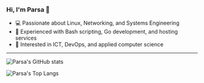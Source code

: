 ### Hi, I'm Parsa 👋
- 💻 Passionate about Linux, Networking, and Systems Engineering  
- 🐧 Experienced with Bash scripting, Go development, and hosting services  
- 🔗 Interested in ICT, DevOps, and applied computer science  

---


![Parsa's GitHub stats](https://github-readme-stats.vercel.app/api?username=ParsaKSH&show_icons=true&theme=tokyonight)



![Parsa's Top Langs](https://github-readme-stats.vercel.app/api/top-langs/?username=ParsaKSH&show_icons=true&theme=tokyonight)
